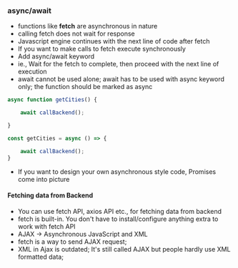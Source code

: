 ### async/await

* functions like **fetch** are asynchronous in nature
* calling fetch does not wait for response
* Javascript engine continues with the next line of code after fetch
* If you want to make calls to fetch execute synchronously
* Add async/await keyword
* ie., Wait for the fetch to complete, then proceed with the next line of execution
* await cannot be used alone; await has to be used with async keyword only; the function should be marked as async

``` javascript
async function getCities() {

    await callBackend();

}

const getCities = async () => {

    await callBackend();
}

```

* If you want to design your own asynchronous style code, Promises come into picture

#### Fetching data from Backend

* You can use fetch API, axios API etc., for fetching data from backend 
* fetch is built-in. You don't have to install/configure anything extra to work with fetch API
* AJAX -> Asynchronous JavaScript and XML
* fetch is a way to send AJAX request;
* XML in Ajax is outdated; It's still called AJAX but people hardly use XML formatted data;

















